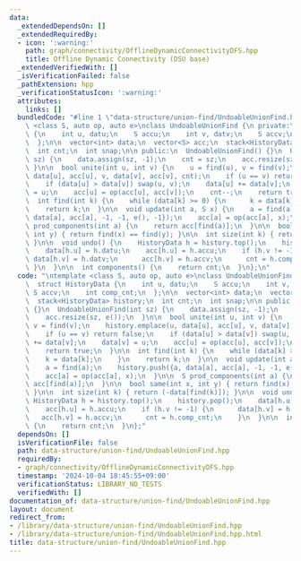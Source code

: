 ```yaml
---
data:
  _extendedDependsOn: []
  _extendedRequiredBy:
  - icon: ':warning:'
    path: graph/connectivity/OfflineDynamicConnectivityDFS.hpp
    title: Offline Dynamic Connectivity (DSU base)
  _extendedVerifiedWith: []
  _isVerificationFailed: false
  _pathExtension: hpp
  _verificationStatusIcon: ':warning:'
  attributes:
    links: []
  bundledCode: "#line 1 \"data-structure/union-find/UndoableUnionFind.hpp\"\n\ntemplate\
    \ <class S, auto op, auto e>\nclass UndoableUnionFind {\n private:\n  struct HistoryData\
    \ {\n    int u, datu;\n    S accu;\n    int v, datv;\n    S accv;\n    int comp_cnt;\n\
    \  };\n\n  vector<int> data;\n  vector<S> acc;\n  stack<HistoryData> history;\n\
    \  int cnt;\n  int snap;\n\n public:\n  UndoableUnionFind() {}\n  UndoableUnionFind(int\
    \ sz) {\n    data.assign(sz, -1);\n    cnt = sz;\n    acc.resize(sz, e());\n \
    \ }\n\n  bool unite(int u, int v) {\n    u = find(u), v = find(v);\n    history.emplace(u,\
    \ data[u], acc[u], v, data[v], acc[v], cnt);\n    if (u == v) return false;\n\
    \    if (data[u] > data[v]) swap(u, v);\n    data[u] += data[v];\n    data[v]\
    \ = u;\n    acc[u] = op(acc[u], acc[v]);\n    cnt--;\n    return true;\n  }\n\n\
    \  int find(int k) {\n    while (data[k] >= 0) {\n      k = data[k];\n    }\n\
    \    return k;\n  }\n\n  void update(int a, S x) {\n    a = find(a);\n    history.push({a,\
    \ data[a], acc[a], -1, -1, e(), -1});\n    acc[a] = op(acc[a], x);\n  }\n\n  S\
    \ prod_components(int a) {\n    return acc[find(a)];\n  }\n\n  bool same(int x,\
    \ int y) { return find(x) == find(y); }\n\n  int size(int k) { return (-data[find(k)]);\
    \ }\n\n  void undo() {\n    HistoryData h = history.top();\n    history.pop();\n\
    \    data[h.u] = h.datu;\n    acc[h.u] = h.accu;\n    if (h.v != -1) {\n     \
    \ data[h.v] = h.datv;\n      acc[h.v] = h.accv;\n      cnt = h.comp_cnt;\n   \
    \ }\n  }\n\n  int components() {\n    return cnt;\n  }\n};\n"
  code: "\ntemplate <class S, auto op, auto e>\nclass UndoableUnionFind {\n private:\n\
    \  struct HistoryData {\n    int u, datu;\n    S accu;\n    int v, datv;\n   \
    \ S accv;\n    int comp_cnt;\n  };\n\n  vector<int> data;\n  vector<S> acc;\n\
    \  stack<HistoryData> history;\n  int cnt;\n  int snap;\n\n public:\n  UndoableUnionFind()\
    \ {}\n  UndoableUnionFind(int sz) {\n    data.assign(sz, -1);\n    cnt = sz;\n\
    \    acc.resize(sz, e());\n  }\n\n  bool unite(int u, int v) {\n    u = find(u),\
    \ v = find(v);\n    history.emplace(u, data[u], acc[u], v, data[v], acc[v], cnt);\n\
    \    if (u == v) return false;\n    if (data[u] > data[v]) swap(u, v);\n    data[u]\
    \ += data[v];\n    data[v] = u;\n    acc[u] = op(acc[u], acc[v]);\n    cnt--;\n\
    \    return true;\n  }\n\n  int find(int k) {\n    while (data[k] >= 0) {\n  \
    \    k = data[k];\n    }\n    return k;\n  }\n\n  void update(int a, S x) {\n\
    \    a = find(a);\n    history.push({a, data[a], acc[a], -1, -1, e(), -1});\n\
    \    acc[a] = op(acc[a], x);\n  }\n\n  S prod_components(int a) {\n    return\
    \ acc[find(a)];\n  }\n\n  bool same(int x, int y) { return find(x) == find(y);\
    \ }\n\n  int size(int k) { return (-data[find(k)]); }\n\n  void undo() {\n   \
    \ HistoryData h = history.top();\n    history.pop();\n    data[h.u] = h.datu;\n\
    \    acc[h.u] = h.accu;\n    if (h.v != -1) {\n      data[h.v] = h.datv;\n   \
    \   acc[h.v] = h.accv;\n      cnt = h.comp_cnt;\n    }\n  }\n\n  int components()\
    \ {\n    return cnt;\n  }\n};"
  dependsOn: []
  isVerificationFile: false
  path: data-structure/union-find/UndoableUnionFind.hpp
  requiredBy:
  - graph/connectivity/OfflineDynamicConnectivityDFS.hpp
  timestamp: '2024-10-04 18:45:55+09:00'
  verificationStatus: LIBRARY_NO_TESTS
  verifiedWith: []
documentation_of: data-structure/union-find/UndoableUnionFind.hpp
layout: document
redirect_from:
- /library/data-structure/union-find/UndoableUnionFind.hpp
- /library/data-structure/union-find/UndoableUnionFind.hpp.html
title: data-structure/union-find/UndoableUnionFind.hpp
---
```

